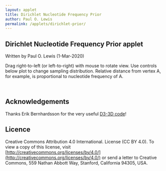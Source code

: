```yaml
---
layout: applet
title: Dirichlet Nucleotide Frequency Prior
author: Paul O. Lewis
permalink: /applets/dirichlet-prior/
---
```

## Dirichlet Nucleotide Frequency Prior applet
Written by Paul O. Lewis (1-Mar-2020)

Drag right-to-left (or left-to-right) with mouse to rotate view. Use controls below plot to change sampling distribution. Relative distance from vertex A, for example, is proportional to nucleotide frequency of A.

<div class="container"></div>
<script type="text/javascript">

    var defineTetrahedron = function(edge_length) {
        // Wolfram MathWorld article on Regular Tetrahedron
        // provides coordinates (eq. 12) for the vertices of
        // a regular tetrahedron in which each edge has length a
        // see http://mathworld.wolfram.com/RegularTetrahedron.html
        //
        //                       x=0
        //   y=a/2  -->  C        |      This is the base of the tetrahedron
        //               +   +    |      peak is at (0,0,sqrt(6)*a/3)
        //               +       +|
        //               +        |  +
        //   y=0    --> -+--------|------A---------
        //               +        |  +   ^x=sqrt(3)*a/3
        //               +       +|
        //               +   +    |      The base is an equilateral triangle
        //   y=-a/2 -->  G        |      with each angle equal to pi/3
        //               ^x=-sqrt(3)*a/6
        //
        //                  x          y         z
        // ----------------------------------------------
        // G:          sqrt(3)*a/6   -a/2        0
        // C:          sqrt(3)*a/6    a/2        0
        // A:          sqrt(3)*a/3     0         0
        // T:               0          0     sqrt(6)*a/3
        // ----------------------------------------------
        // center:     sqrt(3)*a/6     0     sqrt(6)*a/12

        // Length of an edge in the tetrahedron
        var a = edge_length;

        // Define the four vertices
        var A =        [ a*Math.sqrt(3.0)/3.0,    0.0,                  0.0];
        var C =        [-a*Math.sqrt(3.0)/6.0,  a/2.0,                  0.0];
        var G =        [-a*Math.sqrt(3.0)/6.0, -a/2.0,                  0.0];
        var T =        [                  0.0,    0.0, a*Math.sqrt(6.0)/3.0];
        var centroid = [     a*Math.sqrt(3)/6,    0.0,    a*Math.sqrt(6)/12];

        // Translate so that tetrahedron is centered vertically
        /* A[0] -= centroid[0]; A[1] -= centroid[1]; */ A[2] -= centroid[2];
        /* C[0] -= centroid[0]; C[1] -= centroid[1]; */ C[2] -= centroid[2];
        /* G[0] -= centroid[0]; G[1] -= centroid[1]; */ G[2] -= centroid[2];
        /* T[0] -= centroid[0]; T[1] -= centroid[1]; */ T[2] -= centroid[2];

        //var aa = 1.2*a;
        //var AA = [ aa*Math.sqrt(3.0)/3.0,     0.0,                   0.0];
        //var CC = [-aa*Math.sqrt(3.0)/6.0,  aa/2.0,                   0.0];
        //var GG = [-aa*Math.sqrt(3.0)/6.0, -aa/2.0,                   0.0];
        //var TT = [                   0.0,     0.0, aa*Math.sqrt(6.0)/3.0];

        return [A, C, G, T]; //, AA, CC, GG, TT];
        }

    var simPoints = function(npoints) {
        // Draw random points from Dirichlet(beta[0], beta[1], beta[2], beta[3])
        var dataset = [];
        for (var i = 0; i < npoints; i++) {
            var g1 = lot.gamma(beta[0], 1.0);
            var g2 = lot.gamma(beta[1], 1.0);
            var g3 = lot.gamma(beta[2], 1.0);
            var g4 = lot.gamma(beta[3], 1.0);
            var gsum = g1 + g2 + g3 + g4;
            var piA = g1/gsum
            var piC = g2/gsum
            var piG = g3/gsum
            var piT = g4/gsum

            var A = tetrahedron[0]
            var C = tetrahedron[1]
            var G = tetrahedron[2]
            var T = tetrahedron[3]

            var x = piA*A[0] + piC*C[0] + piG*G[0] + piT*T[0];
            var y = piA*A[1] + piC*C[1] + piG*G[1] + piT*T[1];
            var z = piA*A[2] + piC*C[2] + piG*G[2] + piT*T[2];

            var p = {'coords':[x,y,z],'freqs':[piA, piC, piG, piT]}
            dataset.push(p);
            }
        return dataset;
        }

    var drawAxes = function(v) {
        // Create line for x-axis
        svg.append("line")
            .attr("id", "xaxis")
            .attr("x1", xscale(v.project([-1,0,0])[0]))
            .attr("y1", yscale(v.project([-1,0,0])[1]))
            .attr("x2", xscale(v.project([ 1,0,0])[0]))
            .attr("y2", yscale(v.project([ 1,0,0])[1]))
            .attr("stroke-width", 1)
            .attr("stroke", "blue")
            .attr("visibility", (show_axes ? "visible" : "hidden"));

        // Create x-axis label
        svg.append("text")
            .attr("id", "xaxislabel")
            .attr("x", xscale(v.project([1.1,0,0])[0]))
            .attr("y", yscale(v.project([1,0,0])[1]))
            .html("x")
            .attr("stroke", "black")
            .attr("visibility", (show_axes ? "visible" : "hidden"));

        // Create line for positive y-axis
        svg.append("line")
            .attr("id", "yaxis")
            .attr("x1", xscale(v.project([0,-1,0])[0]))
            .attr("y1", yscale(v.project([0,-1,0])[1]))
            .attr("x2", xscale(v.project([0, 1,0])[0]))
            .attr("y2", yscale(v.project([0, 1,0])[1]))
            .attr("stroke-width", 1)
            .attr("stroke", "red")
            .attr("visibility", (show_axes ? "visible" : "hidden"));

        // Create y-axis label
        svg.append("text")
            .attr("id", "yaxislabel")
            .attr("x", xscale(v.project([0,-1,0])[0]))
            .attr("y", yscale(v.project([0,-1.1,0])[1]))
            .html("y")
            .attr("stroke", "black")
            .attr("visibility", (show_axes ? "visible" : "hidden"));

        // Create line for positive z-axis
        svg.append("line")
            .attr("id", "zaxis")
            .attr("x1", xscale(v.project([0,0,-1])[0]))
            .attr("y1", yscale(v.project([0,0,-1])[1]))
            .attr("x2", xscale(v.project([0,0, 1])[0]))
            .attr("y2", yscale(v.project([0,0, 1])[1]))
            .attr("stroke-width", 1)
            .attr("stroke", "green")
            .attr("visibility", (show_axes ? "visible" : "hidden"));

        // Create x-axis label
        svg.append("text")
            .attr("id", "xaxislabel")
            .attr("x", xscale(v.project([0,0,1])[0]))
            .attr("y", yscale(v.project([0,0,1])[1]))
            .html("z")
            .attr("stroke", "green")
            .attr("visibility", (show_axes ? "visible" : "hidden"));
        }

    var rotateAxes = function(v) {
        svg.select("line#xaxis")
            .attr("x1", xscale(v.project([-1,0,0])[0]))
            .attr("y1", yscale(v.project([-1,0,0])[1]))
            .attr("x2", xscale(v.project([ 1,0,0])[0]))
            .attr("y2", yscale(v.project([ 1,0,0])[1]));

        svg.select("line#yaxis")
            .attr("x1", xscale(v.project([0,-1,0])[0]))
            .attr("y1", yscale(v.project([0,-1,0])[1]))
            .attr("x2", xscale(v.project([0, 1,0])[0]))
            .attr("y2", yscale(v.project([0, 1,0])[1]));

        svg.select("line#zaxis")
            .attr("x1", xscale(v.project([0,0,-1])[0]))
            .attr("y1", yscale(v.project([0,0,-1])[1]))
            .attr("x2", xscale(v.project([0,0, 1])[0]))
            .attr("y2", yscale(v.project([0,0, 1])[1]));

        svg.select("text#xaxislabel")
            .attr("x", xscale(v.project([1.1,0,0])[0]))
            .attr("y", yscale(v.project([1,0,0])[1]));

        svg.select("text#yaxislabel")
            .attr("x", xscale(v.project([0,-1,0])[0]))
            .attr("y", yscale(v.project([0,-1.1,0])[1]));

        svg.select("text#zaxislabel")
            .attr("x", xscale(v.project([0,0,1])[0]))
            .attr("y", yscale(v.project([0,0,1])[1]));
        }

    var refreshAxes = function() {
        svg.select("line#xaxis")
            .attr("visibility", (show_axes ? "visible" : "hidden"));

        svg.select("line#yaxis")
            .attr("visibility", (show_axes ? "visible" : "hidden"));

        svg.select("line#zaxis")
            .attr("visibility", (show_axes ? "visible" : "hidden"));

        svg.select("text#xaxislabel")
            .attr("visibility", (show_axes ? "visible" : "hidden"));

        svg.select("text#yaxislabel")
            .attr("visibility", (show_axes ? "visible" : "hidden"));

        svg.select("text#zaxislabel")
            .attr("visibility", (show_axes ? "visible" : "hidden"));
        }

    var drawBoundingBox = function() {
        // Draw rect around plot area
        svg.append("rect")
            .attr("id", "boundingbox")
            .attr("x", lm)
            .attr("y", bm)
            .attr("width", w-lm-rm)
            .attr("height", h-bm-tm)
            .attr("stroke", "purple")
            .attr("fill", "lavender")
            .attr("visibility", (show_bounding_box ? "visibility" : "hidden"));
        }

    var refreshBoundingBox = function() {
        svg.select("rect#boundingbox")
            .attr("visibility", (show_bounding_box ? "visible" : "hidden"));
        }

    var drawTetrahedron = function(v) {
        // Create edges of tetrahedron
        var A = v.project(tetrahedron[0])
        var C = v.project(tetrahedron[1])
        var G = v.project(tetrahedron[2])
        var T = v.project(tetrahedron[3])

        // Show edge connecting A and C
        svg.append("line")
            .attr("id", "edgePQ")
            .attr("x1", xscale(A[0]))
            .attr("y1", yscale(A[1]))
            .attr("x2", xscale(C[0]))
            .attr("y2", yscale(C[1]))
            .attr("stroke-width", 1)
            .attr("stroke-dasharray", "2,2,2")
            .attr("stroke", "black")
            .attr("visibility", (show_tetrahedron ? "visible" : "hidden"));

        // Show edge connecting C and G
        svg.append("line")
            .attr("id", "edgeQR")
            .attr("x1", xscale(C[0]))
            .attr("y1", yscale(C[1]))
            .attr("x2", xscale(G[0]))
            .attr("y2", yscale(G[1]))
            .attr("stroke-width", 1)
            .attr("stroke-dasharray", "2,2,2")
            .attr("stroke", "black")
            .attr("visibility", (show_tetrahedron ? "visible" : "hidden"));

        // Show edge connecting G and A
        svg.append("line")
            .attr("id", "edgeRP")
            .attr("x1", xscale(G[0]))
            .attr("y1", yscale(G[1]))
            .attr("x2", xscale(A[0]))
            .attr("y2", yscale(A[1]))
            .attr("stroke-width", 1)
            .attr("stroke-dasharray", "2,2,2")
            .attr("stroke", "black")
            .attr("visibility", (show_tetrahedron ? "visible" : "hidden"));

        // Show edge connecting A and T
        svg.append("line")
            .attr("id", "edgePS")
            .attr("x1", xscale(A[0]))
            .attr("y1", yscale(A[1]))
            .attr("x2", xscale(T[0]))
            .attr("y2", yscale(T[1]))
            .attr("stroke-width", 1)
            .attr("stroke-dasharray", "2,2,2")
            .attr("stroke", "black")
            .attr("visibility", (show_tetrahedron ? "visible" : "hidden"));

        // Show edge connecting C and T
        svg.append("line")
            .attr("id", "edgeQS")
            .attr("x1", xscale(C[0]))
            .attr("y1", yscale(C[1]))
            .attr("x2", xscale(T[0]))
            .attr("y2", yscale(T[1]))
            .attr("stroke-width", 1)
            .attr("stroke-dasharray", "2,2,2")
            .attr("stroke", "black")
            .attr("visibility", (show_tetrahedron ? "visible" : "hidden"));

        // Show edge connecting G and T
        svg.append("line")
            .attr("id", "edgeRS")
            .attr("x1", xscale(G[0]))
            .attr("y1", yscale(G[1]))
            .attr("x2", xscale(T[0]))
            .attr("y2", yscale(T[1]))
            .attr("stroke-width", 1)
            .attr("stroke-dasharray", "2,2,2")
            .attr("stroke", "black")
            .attr("visibility", (show_tetrahedron ? "visible" : "hidden"));

        // Show point at A
        svg.append("circle")
            .attr("id", "pointP")
            .attr("cx", xscale(A[0]))
            .attr("cy", yscale(A[1]))
            .attr("r", circle_radius)
            .attr("fill", "blue")
            .attr("visibility", (show_tetrahedron_vertices ? "visible" : "hidden"));

        // Show point at C
        svg.append("circle")
            .attr("id", "pointQ")
            .attr("cx", xscale(C[0]))
            .attr("cy", yscale(C[1]))
            .attr("r", circle_radius)
            .attr("fill", "red")
            .attr("visibility", (show_tetrahedron_vertices ? "visible" : "hidden"));

        // Show point at G
        svg.append("circle")
            .attr("id", "pointR")
            .attr("cx", xscale(G[0]))
            .attr("cy", yscale(G[1]))
            .attr("r", circle_radius)
            .attr("fill", "green")
            .attr("visibility", (show_tetrahedron_vertices ? "visible" : "hidden"));

        // Show point at T
        svg.append("circle")
            .attr("id", "pointS")
            .attr("cx", xscale(T[0]))
            .attr("cy", yscale(T[1]))
            .attr("r", circle_radius)
            .attr("fill", "black")
            .attr("visibility", (show_tetrahedron_vertices ? "visible" : "hidden"));

        //var AA = v.project(tetrahedron[4])
        //var CC = v.project(tetrahedron[5])
        //var GG = v.project(tetrahedron[6])
        //var TT = v.project(tetrahedron[7])

        // Show label at A
        svg.append("circle")
            .attr("id", "labelP")
            .attr("cx", xscale(A[0]))
            .attr("cy", yscale(A[1]) + vertex_label_font_size/4)
            .attr("r", vertex_label_font_size)
            .attr("stroke", "none")
            .attr("fill", "orange");
        svg.append("text")
            .attr("id", "labelP")
            .attr("class", "noselect")
            .attr("x", xscale(A[0]))
            .attr("y", yscale(A[1]) + vertex_label_font_size/2)
            .attr("visibility", (show_tetrahedron_vertex_labels ? "visible" : "hidden"))
            .attr("pointer-events", "none")
            .attr("text-anchor", "middle")
            .style("font-family", "Arial")
            .style("font-size", vertex_label_font_size+"px")
            .text("A");

        // Show label at C
        svg.append("circle")
            .attr("id", "labelQ")
            .attr("cx", xscale(C[0]))
            .attr("cy", yscale(C[1]) + vertex_label_font_size/4)
            .attr("r", vertex_label_font_size)
            .attr("stroke", "none")
            .attr("fill", "orange");
        svg.append("text")
            .attr("id", "labelQ")
            .attr("class", "noselect")
            .attr("x", xscale(C[0]))
            .attr("y", yscale(C[1]) + vertex_label_font_size/2)
            .attr("visibility", (show_tetrahedron_vertex_labels ? "visible" : "hidden"))
            .attr("pointer-events", "none")
            .attr("text-anchor", "middle")
            .style("font-family", "Arial")
            .style("font-size", vertex_label_font_size+"px")
            .text("C");

        // Show label at G
        svg.append("circle")
            .attr("id", "labelR")
            .attr("cx", xscale(G[0]))
            .attr("cy", yscale(G[1]) + vertex_label_font_size/4)
            .attr("r", vertex_label_font_size)
            .attr("stroke", "none")
            .attr("fill", "orange");
        svg.append("text")
            .attr("id", "labelR")
            .attr("class", "noselect")
            .attr("x", xscale(G[0]))
            .attr("y", yscale(G[1]) + vertex_label_font_size/2)
            .attr("visibility", (show_tetrahedron_vertex_labels ? "visible" : "hidden"))
            .attr("pointer-events", "none")
            .attr("text-anchor", "middle")
            .style("font-family", "Arial")
            .style("font-size", vertex_label_font_size+"px")
            .text("G");

        // Show label at T
        svg.append("circle")
            .attr("id", "labelS")
            .attr("cx", xscale(T[0]))
            .attr("cy", yscale(T[1]) + vertex_label_font_size/4)
            .attr("r", vertex_label_font_size)
            .attr("stroke", "none")
            .attr("fill", "orange");
        svg.append("text")
            .attr("id", "labelS")
            .attr("class", "noselect")
            .attr("x", xscale(T[0]))
            .attr("y", yscale(T[1]) + vertex_label_font_size/2)
            .attr("visibility", (show_tetrahedron_vertex_labels ? "visible" : "hidden"))
            .attr("pointer-events", "none")
            .attr("text-anchor", "middle")
            .style("font-family", "Arial")
            .style("font-size", vertex_label_font_size+"px")
            .text("T");
        }

    var rotateTetrahedron = function(v) {
        var A = v.project(tetrahedron[0])
        var C = v.project(tetrahedron[1])
        var G = v.project(tetrahedron[2])
        var T = v.project(tetrahedron[3])

        svg.select("line#edgePQ")
            .attr("x1", xscale(A[0]))
            .attr("y1", yscale(A[1]))
            .attr("x2", xscale(C[0]))
            .attr("y2", yscale(C[1]));

        svg.select("line#edgeQR")
            .attr("x1", xscale(C[0]))
            .attr("y1", yscale(C[1]))
            .attr("x2", xscale(G[0]))
            .attr("y2", yscale(G[1]));

        svg.select("line#edgeRP")
            .attr("x1", xscale(G[0]))
            .attr("y1", yscale(G[1]))
            .attr("x2", xscale(A[0]))
            .attr("y2", yscale(A[1]));

        svg.select("line#edgePS")
            .attr("x1", xscale(A[0]))
            .attr("y1", yscale(A[1]))
            .attr("x2", xscale(T[0]))
            .attr("y2", yscale(T[1]));

        svg.select("line#edgeQS")
            .attr("x1", xscale(C[0]))
            .attr("y1", yscale(C[1]))
            .attr("x2", xscale(T[0]))
            .attr("y2", yscale(T[1]));

        svg.select("line#edgeRS")
            .attr("x1", xscale(G[0]))
            .attr("y1", yscale(G[1]))
            .attr("x2", xscale(T[0]))
            .attr("y2", yscale(T[1]));

        svg.select("circle#pointP")
            .attr("cx", xscale(A[0]))
            .attr("cy", yscale(A[1]));

        svg.select("circle#pointQ")
            .attr("cx", xscale(C[0]))
            .attr("cy", yscale(C[1]));

        svg.select("circle#pointR")
            .attr("cx", xscale(G[0]))
            .attr("cy", yscale(G[1]));

        svg.select("circle#pointS")
            .attr("cx", xscale(T[0]))
            .attr("cy", yscale(T[1]));

        //var AA = v.project(tetrahedron[4])
        //var CC = v.project(tetrahedron[5])
        //var GG = v.project(tetrahedron[6])
        //var TT = v.project(tetrahedron[7])

        svg.select("circle#labelP")
            .attr("cx", xscale(A[0]))
            .attr("cy", yscale(A[1]) + vertex_label_font_size/4);
        svg.select("text#labelP")
            .attr("x", xscale(A[0]))
            .attr("y", yscale(A[1]) + vertex_label_font_size/2);

        svg.select("circle#labelQ")
            .attr("cx", xscale(C[0]))
            .attr("cy", yscale(C[1]) + vertex_label_font_size/4);
        svg.select("text#labelQ")
            .attr("x", xscale(C[0]))
            .attr("y", yscale(C[1]) + vertex_label_font_size/2);

        svg.select("circle#labelR")
            .attr("cx", xscale(G[0]))
            .attr("cy", yscale(G[1]) + vertex_label_font_size/4);
        svg.select("text#labelR")
            .attr("x", xscale(G[0]))
            .attr("y", yscale(G[1]) + vertex_label_font_size/2);

        svg.select("circle#labelS")
            .attr("cx", xscale(T[0]))
            .attr("cy", yscale(T[1]) + vertex_label_font_size/4);
        svg.select("text#labelS")
            .attr("x", xscale(T[0]))
            .attr("y", yscale(T[1]) + vertex_label_font_size/2);
        }

    /*var showFreqs = function(freqs) {
        console.log(freqs);
        // show values of points in freqs in div#sample

        var displayedhtml = "<pre>";
        for (i in freqs) {
            f = freqs[i];
            displayedhtml += f[0].toFixed(5) + "  " + f[1].toFixed(5) + "  " + f[2].toFixed(5) + "  " + f[3].toFixed(5) + "\n";
            }
        displayedhtml += "</pre>";

        d3.select("div#sample")
            .html(displayedhtml);
        }*/

    var drawPoints = function(pointdata, v) {
        // see https://en.wikipedia.org/wiki/Barycentric_coordinate_system
        svg.selectAll("circle.points")
            .data(pointdata)
            .enter()
            .append("circle")
            .attr("class", "points")
            .attr("cx", function(d) {
                return xscale(v.project(d['coords'])[0]);
                })
            .attr("cy", function(d) {
                return yscale(v.project(d['coords'])[1]);
                })
            .attr("r", circle_radius)
            .attr("visibility", (show_points ? "visible" : "hidden"))
            .attr("fill", "url(#radial-gradient)");

        if (pointdata.length == 1) {
            svg.selectAll("text.points")
                .data(pointdata)
                .enter()
                .append("text")
                .classed("points noselect", true)
                .attr("x", function(d) {
                    return point_label_offset_x + xscale(v.project(d['coords'])[0]);
                    })
                .attr("y", function(d) {
                    return point_label_offset_y + yscale(v.project(d['coords'])[1]);
                    })
                .style("font-family", "Courier")
                .style("font-size", font_size+"px")
                .text(function(d) {return "A=" + d['freqs'][0].toFixed(3) + " C=" + d['freqs'][1].toFixed(3) + " G=" + d['freqs'][2].toFixed(3) + " T=" + d['freqs'][3].toFixed(3);});
            }
        }

    var rotatePoints = function(v) {

        svg.selectAll("circle.points")
            .attr("cx", function(d) {
                return xscale(v.project(d['coords'])[0]);
                })
            .attr("cy", function(d) {
                return yscale(v.project(d['coords'])[1]);
                });
        svg.selectAll("text.points")
            .attr("x", function(d) {
                return point_label_offset_x + xscale(v.project(d['coords'])[0]);
                })
            .attr("y", function(d) {
                return point_label_offset_y + yscale(v.project(d['coords'])[1]);
                });
        }

    var destroyExistingPoints = function() {
        svg.selectAll("circle.points")
            .remove();
        svg.selectAll("text.points")
            .remove();
        }

    function rotateBy(delta) {
        rotation_around_z += delta;
        console.log("rotation_around_z = " + rotation_around_z);
        v = new Viewport([rotation_around_x, rotation_around_y, rotation_around_z]);
        rotateAxes(v);
        rotateTetrahedron(v);
        rotatePoints(v);
        }

    var mouse_damping_factor = -0.01;
    var mousex, prev_mousex = null;

    function mouseDown() {
        prev_mousex = d3.mouse(this)[0];
        //showVectors(false);
    }

    function mouseMove() {
        if (prev_mousex) {
            mousex = d3.mouse(this)[0];
            rotateBy(mouse_damping_factor*(mousex - prev_mousex));
            prev_mousex = mousex;
        }
    }

    function mouseUp() {
        prev_mousex = null;
        //showVectors(true);
    }

    var addDropdown = function(panel, id, label, choices, selected_index, onfunc) {
        var control_div = panel.append("div").append("div")
            .attr("class", "control");
        control_div.append("select")
            .attr("id", id)
            .on("change", onfunc)
            .selectAll("option")
            .data(choices)
            .enter()
            .append("option")
            .text(function(d) {return d.toFixed(0);});
        d3.select("select#" + id).property("selectedIndex", selected_index);
        control_div.append("label")
            .html("&nbsp;" + label);
        }

    var addCheckbox = function(panel, label, checked_by_default, onfunc) {
        var control_div = panel.append("div").append("div")
            .attr("class", "control");
        control_div.append("input")
            .attr("type", "checkbox")
            .property("checked", checked_by_default)
            .on("change", onfunc);
        control_div.append("label")
            .append("label")
            .html("&nbsp;" + label);
        }

    var addButton = function(panel, label, onfunc) {
        var control_div = panel.append("div").append("div")
            .attr("class", "control");
        control_div.append("input")
            .attr("value",label)
            .attr("type", "button")
            .on("click", onfunc);
        }

    var defineRadialGradient = function() {
        // Define radial gradient
        var radial_gradient = svg.append("defs")
            .append("radialGradient")
            .attr("id", "radial-gradient")
            .attr("fx", "75%")
            .attr("fy", "25%");
        radial_gradient.append("stop").attr("offset", "5%").attr("stop-color", "white");
        radial_gradient.append("stop").attr("offset", "95%").attr("stop-color", "navy");
    }

    var createPlotPanel = function() {
        var graphics_div = container_div.append("div")
            .attr("id", "graphicsbox");

        // Create SVG element
        svg = graphics_div.append("svg")
            .attr("width", w)
            .attr("height", h)
            .on("mousedown", mouseDown)
            .on("mousemove", mouseMove)
            .on("mouseup", mouseUp);

        drawBoundingBox();
        defineRadialGradient();
        drawBoundingBox();
        drawAxes(v);
        drawTetrahedron(v);
        var pointdata = simPoints(npoints);
        drawPoints(pointdata, v);
        //showFreqs(pointdata[1]);
        }

    var createDetailsPanel = function() {
        var details_div = container_div.append("div").attr("id", "detailsbox");

        // Create drop-down list within details_div to allow changing Dirichlet parameter
        addDropdown(details_div, "dropdownA", "A", beta_choices, beta_index, function() {
                var selected_index = d3.select(this).property('selectedIndex');
                beta[0] = beta_choices[selected_index];
                if (symmetric_dirichlet) {
                    beta[1] = beta[0];
                    beta[2] = beta[0];
                    beta[3] = beta[0];
                    d3.select("#dropdownC").property('selectedIndex', selected_index);
                    d3.select("#dropdownG").property('selectedIndex', selected_index);
                    d3.select("#dropdownT").property('selectedIndex', selected_index);
                    }
                destroyExistingPoints();
                var pointdata = simPoints(npoints);
                drawPoints(pointdata, v);
                //showFreqs(pointdata[1]);
                rotateBy(0.0);
                });
        addDropdown(details_div, "dropdownC", "C", beta_choices, beta_index, function() {
                var selected_index = d3.select(this).property('selectedIndex');
                beta[1] = beta_choices[selected_index];
                if (symmetric_dirichlet) {
                    beta[0] = beta[1];
                    beta[2] = beta[1];
                    beta[3] = beta[1];
                    d3.select("#dropdownA").property('selectedIndex', selected_index);
                    d3.select("#dropdownG").property('selectedIndex', selected_index);
                    d3.select("#dropdownT").property('selectedIndex', selected_index);
                    }
                destroyExistingPoints();
                var pointdata = simPoints(npoints);
                drawPoints(pointdata, v);
                //showFreqs(pointdata[1]);
                rotateBy(0.0);
                });
        addDropdown(details_div, "dropdownG", "G", beta_choices, beta_index, function() {
                var selected_index = d3.select(this).property('selectedIndex');
                beta[2] = beta_choices[selected_index];
                if (symmetric_dirichlet) {
                    beta[0] = beta[2];
                    beta[1] = beta[2];
                    beta[3] = beta[2];
                    d3.select("#dropdownA").property('selectedIndex', selected_index);
                    d3.select("#dropdownC").property('selectedIndex', selected_index);
                    d3.select("#dropdownT").property('selectedIndex', selected_index);
                    }
                destroyExistingPoints();
                var pointdata = simPoints(npoints);
                drawPoints(pointdata, v);
                //showFreqs(pointdata[1]);
                rotateBy(0.0);
                });
        addDropdown(details_div, "dropdownT", "T", beta_choices, beta_index, function() {
                var selected_index = d3.select(this).property('selectedIndex');
                beta[3] = beta_choices[selected_index];
                if (symmetric_dirichlet) {
                    beta[0] = beta[3];
                    beta[1] = beta[3];
                    beta[2] = beta[3];
                    d3.select("#dropdownA").property('selectedIndex', selected_index);
                    d3.select("#dropdownC").property('selectedIndex', selected_index);
                    d3.select("#dropdownG").property('selectedIndex', selected_index);
                    }
                destroyExistingPoints();
                var pointdata = simPoints(npoints);
                drawPoints(pointdata, v);
                //showFreqs(pointdata[1]);
                rotateBy(0.0);
                });
        addCheckbox(details_div, "Symmetric", symmetric_dirichlet, function() {
                symmetric_dirichlet = d3.select(this).property('checked');
                var selected_index = d3.select("#dropdownA").property('selectedIndex');
                console.log("symmetric_dirichlet = " + symmetric_dirichlet);
                if (symmetric_dirichlet) {
                    d3.select("#dropdownC").property('selectedIndex', selected_index);
                    d3.select("#dropdownG").property('selectedIndex', selected_index);
                    d3.select("#dropdownT").property('selectedIndex', selected_index);
                    beta[1] = beta[0];
                    beta[2] = beta[0];
                    beta[3] = beta[0];
                    destroyExistingPoints();
                    var pointdata = simPoints(npoints);
                    drawPoints(pointdata, v);
                    //showFreqs(pointdata[1]);
                    rotateBy(0.0);
                    }
                });
        details_div.append("div")
            .attr("class", "spacer")
            .style("font-size", "0")
            .style("height", "20px")
            .style("line-height", "0");
        addButton(details_div, "Draw new sample", function() {
                destroyExistingPoints();
                var pointdata = simPoints(npoints);
                drawPoints(pointdata, v);
                //showFreqs(pointdata[1]);
                rotateBy(0.0);
                });
        addDropdown(details_div, "samplesize", "Sample size", npoints_choices, npoints_index, function() {
                var selected_index = d3.select(this).property('selectedIndex');
                npoints = npoints_choices[selected_index];
                destroyExistingPoints();
                var pointdata = simPoints(npoints);
                drawPoints(pointdata, v);
                //showFreqs(pointdata[1]);
                rotateBy(0.0);
                });

        // Checkboxes (these debugging tools work but are disabled for production applet)
        //addCheckbox(details_div, "Show axes", function() {
        //        show_axes = d3.select(this).property("checked");
        //        refreshAxes();
        //        });
        //addCheckbox(details_div, "Show bounding box", function() {
        //        show_bounding_box = d3.select(this).property("checked");
        //        refreshBoundingBox();
        //        });

        /*details_div.append("div").append("label")
            .html("Show axes&nbsp;&nbsp;&nbsp;")
            .append("input")
            .attr("type", "checkbox")
            .on("change", function() {
                show_axes = d3.select(this).property("checked");
                console.log("showing axes = " + (show_axes ? "yes" : "no"));
                refreshAxes();
                });*/

        // See http://bl.ocks.org/eesur/9910343
        //var textbox_form = details_div.append("form");
            //.attr("name", "betaform")
            //.attr("onSubmit", "return handleTextBoxSubmit()");
        /*var beta_label = details_div.append("label")
            .html("<em>&beta;</em>");
        var beta_input = beta_label.append("input")
            .attr("id", "betavalue")
            .attr("type", "number")
            .attr("value", beta.toFixed(0))
            .attr("min", "1")
            .attr("maxlength", "5")
            .attr("step", "1")
            .on("change", function() {
                //d3.event.preventDefault();
                beta = document.getElementById("betavalue").value;
                console.log("new value of beta = " + beta);
                //console.log("npoints = " + npoints);
                //destroyExistingPoints();
                //var pointdata = simPoints(npoints);
                //drawPoints(pointdata, v);
                //rotateBy(0.0);
            });*/
        /*textbox_form.on("submit", function() {
                d3.event.preventDefault();
                beta = document.getElementById("betavalue").value;
                console.log("new value of beta = " + beta);
                console.log("npoints = " + npoints);
                //destroyExistingPoints();
                //var pointdata = simPoints(npoints);
                //drawPoints(pointdata, v);
                //rotateBy(0.0);
            });*/

        // Create buttons that can be used to regenerate new eigenvectors or random vectors
        //details_div.append("button")
        //    .attr("id", "eigenvectorbutton")
        //    .text("Eigenvectors")
        //    .on("click", newEigenvectors);
        //details_div.append("button")
        //    .attr("id", "randomvectorbutton")
        //    .text("Random Vectors")
        //    .on("click", newRandomVectors);
        }

    //####################################################################################
    //####################################################################################
    //####################################################################################

    // Flags determining what will be shown
    var show_bounding_box               = false;
    var show_axes                       = false;
    var show_tetrahedron                = true;
    var show_tetrahedron_vertices       = false;
    var show_tetrahedron_vertex_labels  = true;
    var show_points                     = true;

    // Create a pseudorandom number generator
    //var lot = new Random(12347);
    var lot = new Random();

    // Parameters of Dirichlet(beta, beta, beta, beta)
    var beta_choices = [1,2,5,10,100,1000];
    var beta_index = 0; // index of value selected at start
    var beta = [beta_choices[beta_index],beta_choices[beta_index],beta_choices[beta_index],beta_choices[beta_index]];

    // If true, changing any parameter changes all of them
    var symmetric_dirichlet = true;

    // Number of points to generate
    var npoints_choices = [1,10,100,1000];
    var npoints_index = 2; // index of value selected at start
    var npoints = npoints_choices[npoints_index];

    // Define the tetrahedron
    var tetrahedron = defineTetrahedron(1.5);

    // Dimensions of svg graphic
    var w = 600;  // svg width
    var h = w;    // svg height
    var lm = 1; // left margin
    var rm = lm;  // right margin
    var tm = lm;  // top margin
    var bm = lm;  // bottom margin
    var plotwh = w - lm - rm; // plot width (equal to plot height)
    var halfwh = plotwh/2;    // half plot width (equal to half plot height)

    // miscellaneous
    var font_size = 12;
    var vertex_label_font_size = 20;
    var circle_radius = 5;
    var point_label_offset_x = 10;
    var point_label_offset_y = 10;

    var xscale = d3.scaleLinear()
        .domain([-1,1])
        .range([lm,w-rm]);

    var yscale = d3.scaleLinear()
        .domain([-1,1])
        .range([tm,h-bm]);

    // Angles defining viewport
    // rotation_around_x = pi/2 only: view from negative end of y axis onto x-z plane
    // rotation_around_y = pi/2 only: view from negative end of x axis onto y-z plane
    // rotation_around_z = pi/2 only: view from positive end of z axis onto x-y plane
    var rotation_around_x = 0.7*Math.PI/2;  // rotation in yz plane (i.e. spin around x axis)
    var rotation_around_y = 0.0*Math.PI/2;  // rotation in xz plane (i.e. spin around y axis)
    var rotation_around_z = 0.05*Math.PI/2; // rotation in xy plane (i.e. spin around z axis)

    // Create d33d viewport
    var v = new Viewport([rotation_around_x, rotation_around_y, rotation_around_z]);

    // Latch onto container div already created above
    var container_div = d3.select("div.container").attr("height", h+20);

    // Create two divs inside container: one for the plot and the other for user feedback
    var graphics_div = createPlotPanel();
    var details_div  = createDetailsPanel();

</script>

<br/>

## Acknowledgements

Thanks Erik Bernhardsson for the very useful [D3-3D code](https://github.com/erikbern/d3-3d)!

## Licence

Creative Commons Attribution 4.0 International.
License (CC BY 4.0). To view a copy of this license, visit
[http://creativecommons.org/licenses/by/4.0/](http://creativecommons.org/licenses/by/4.0/) or send a letter to Creative Commons, 559
Nathan Abbott Way, Stanford, California 94305, USA.
